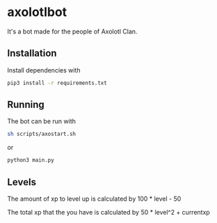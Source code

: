 # axolotlbot
It's a bot made for the people of Axolotl Clan.

## Installation

Install dependencies with
```bash
pip3 install -r requirements.txt
```

## Running

The bot can be run with
```bash
sh scripts/axostart.sh
```
or

```bash
python3 main.py
```

## Levels

The amount of xp to level up is calculated by 100 * level - 50

The total xp that the you have is calculated by 50 * level^2 + currentxp
